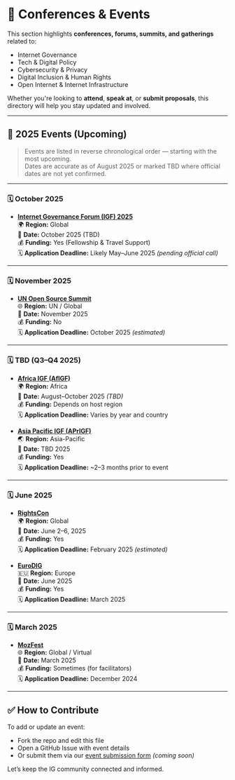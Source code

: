 # 📅 Conferences & Events

This section highlights **conferences, forums, summits, and gatherings** related to:

- Internet Governance
- Tech & Digital Policy
- Cybersecurity & Privacy
- Digital Inclusion & Human Rights
- Open Internet & Internet Infrastructure

Whether you're looking to **attend**, **speak at**, or **submit proposals**, this directory will help you stay updated and involved.

---

## 📆 2025 Events (Upcoming)

> Events are listed in reverse chronological order — starting with the most upcoming.  
> Dates are accurate as of August 2025 or marked TBD where official dates are not yet confirmed.

---

### 🗓 October 2025

- **[Internet Governance Forum (IGF) 2025](https://www.intgovforum.org/)**  
  🌍 **Region:** Global  
  📅 **Date:** October 2025 (TBD)  
  💰 **Funding:** Yes (Fellowship & Travel Support)  
  🗓 **Application Deadline:** Likely May–June 2025 _(pending official call)_

---

### 🗓 November 2025

- **[UN Open Source Summit](https://opensource.un.org/)**  
  🌐 **Region:** UN / Global  
  📅 **Date:** November 2025  
  💰 **Funding:** No  
  🗓 **Application Deadline:** October 2025 _(estimated)_

---

### 🗓 TBD (Q3–Q4 2025)

- **[Africa IGF (AfIGF)](https://african-igf.org/)**  
  🌍 **Region:** Africa  
  📅 **Date:** August–October 2025 _(TBD)_  
  💰 **Funding:** Depends on host region  
  🗓 **Application Deadline:** Varies by year and country

- **[Asia Pacific IGF (APrIGF)](https://aprigf.asia/)**  
  🌏 **Region:** Asia-Pacific  
  📅 **Date:** TBD 2025  
  💰 **Funding:** Yes  
  🗓 **Application Deadline:** ~2–3 months prior to event

---

### 🗓 June 2025

- **[RightsCon](https://www.rightscon.org/)**  
  🌍 **Region:** Global  
  📅 **Date:** June 2–6, 2025  
  💰 **Funding:** Yes  
  🗓 **Application Deadline:** February 2025 _(estimated)_

- **[EuroDIG](https://www.eurodig.org/)**  
  🇪🇺 **Region:** Europe  
  📅 **Date:** June 2025  
  💰 **Funding:** Yes  
  🗓 **Application Deadline:** March 2025

---

### 🗓 March 2025

- **[MozFest](https://www.mozillafestival.org/)**  
  🌐 **Region:** Global / Virtual  
  📅 **Date:** March 2025  
  💰 **Funding:** Sometimes (for facilitators)  
  🗓 **Application Deadline:** December 2024

---

## ✅ How to Contribute

To add or update an event:
- Fork the repo and edit this file
- Open a GitHub Issue with event details
- Or submit them via our [event submission form](#) *(coming soon)*

Let’s keep the IG community connected and informed.

